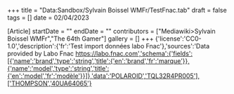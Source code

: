 +++
title = "Data:Sandbox/Sylvain Boissel WMFr/TestFnac.tab"
draft = false
tags = []
date = 02/04/2023

[Article]
startDate = ""
endDate = ""
contributors = ["Mediawiki>Sylvain Boissel WMFr","The 64th Gamer"]
gallery = []
+++
{'license':'CC0-1.0','description':{'fr':'Test import données labo Fnac'},'sources':'Data provided by Labo Fnac https://labo.fnac.com','schema':{'fields':[{'name':'brand','type':'string','title':{'en':'brand','fr':'marque'}},{'name':'model','type':'string','title':{'en':'model','fr':'modèle'}}]},'data':'POLAROID','TQL32R4PR005'],['THOMPSON','40UA64065'}